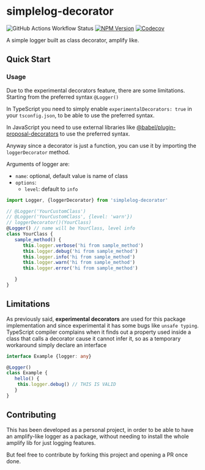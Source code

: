 # simplelog-decorator

![GitHub Actions Workflow Status](https://img.shields.io/github/actions/workflow/status/devsheva/simplelog/qa.yml)
[![NPM Version](https://img.shields.io/npm/v/simplelog-decorator)](https://www.npmjs.com/package/simplelog-decorator)
[![Codecov](https://img.shields.io/codecov/c/github/devsheva/simplelog)](https://app.codecov.io/github/devsheva/simplelog)

A simple logger built as class decorator, amplify like.

## Quick Start

### Usage

Due to the experimental decorators feature, there are some limitations.
Starting from the preferred syntax `@Logger()`

In TypeScript you need to simply enable `experimentalDecorators: true` in your `tsconfig.json`, to be able to use the preferred syntax.

In JavaScript you need to use external libraries like [@babel/plugin-proposal-decorators](https://www.npmjs.com/package/@babel/plugin-proposal-decorators) to use the preferred syntax.

Anyway since a decorator is just a function, you can use it by importing the `loggerDecorator` method.

Arguments of logger are:

- `name`: optional, default value is name of class
- `options`:
  - `level`: default to `info`

```ts
import Logger, {loggerDecorator} from 'simplelog-decorator'

// @Logger('YourCustomClass')
// @Logger('YourCustomClass', {level: 'warn'})
// loggerDecorator()(YourClass) 
@Logger() // name will be YourClass, level info
class YourClass {
   sample_method() {
      this.logger.verbose('hi from sample_method')
      this.logger.debug('hi from sample_method')
      this.logger.info('hi from sample_method')
      this.logger.warn('hi from sample_method')
      this.logger.error('hi from sample_method')

   }
}


```

## Limitations

As previously said, **experimental decorators** are used for this package implementation and since experimental it has some bugs like `unsafe typing`.
TypeScript compiler complains when it finds out a property used inside a class that calls a decorator cause it cannot infer it, so as a temporary workaround simply declare an interface

```ts
interface Example {logger: any}

@Logger()
class Example {
   hello() {
    this.logger.debug() // THIS IS VALID
   }
}
```

## Contributing

This has been developed as a personal project, in order to be able to have an amplify-like logger as a package, without needing to install the whole amplify lib for just logging features.

But feel free to contribute by forking this project and opening a PR once done.
